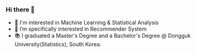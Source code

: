 ### Hi there 👋

- 🥑 I'm interested in Machine Learning & Statistical Analysis
- 🌱 I’m specifically interested in Recommender System
- 📚 I graduated a Master's Degree and a Bachelor's Degree @ Dongguk University(Statistics), South Korea.
